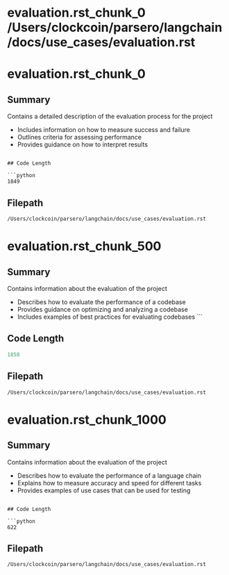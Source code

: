 # evaluation.rst_chunk_0			/Users/clockcoin/parsero/langchain/docs/use_cases/evaluation.rst
# evaluation.rst_chunk_0

## Summary

Contains a detailed description of the evaluation process for the project
 - Includes information on how to measure success and failure
 - Outlines criteria for assessing performance 
 - Provides guidance on how to interpret results 
```

## Code Length

```python
1849
```

## Filepath

```/Users/clockcoin/parsero/langchain/docs/use_cases/evaluation.rst```

# evaluation.rst_chunk_500

## Summary

Contains information about the evaluation of the project
 - Describes how to evaluate the performance of a codebase
 - Provides guidance on optimizing and analyzing a codebase 
 - Includes examples of best practices for evaluating codebases ```

## Code Length

```python
1858
```

## Filepath

```/Users/clockcoin/parsero/langchain/docs/use_cases/evaluation.rst```

# evaluation.rst_chunk_1000

## Summary

Contains information about the evaluation of the project
 - Describes how to evaluate the performance of a language chain
 - Explains how to measure accuracy and speed for different tasks 
 - Provides examples of use cases that can be used for testing 
```

## Code Length

```python
622
```

## Filepath

```/Users/clockcoin/parsero/langchain/docs/use_cases/evaluation.rst```

